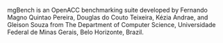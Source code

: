 
mgBench is an OpenACC benchmarking suite developed by Fernando Magno Quintao Pereira, Douglas do Couto Teixeira, Kézia Andrae, and Gleison Souza from The Department of Computer Science, Universidade Federal de Minas Gerais, Belo Horizonte, Brazil.

